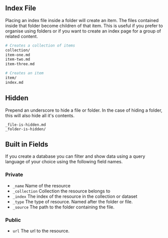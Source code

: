 ## Index File

Placing an index file inside a folder will create an item. The files contained inside that folder become children of that item. This is useful if you prefer to organise using folders or if you want to create an index page for a group of related content.

```bash
# Creates a collection of items
collection/
item-one.md
item-two.md
item-three.md

# Creates an item
item/
index.md
```


## Hidden

Prepend an underscore to hide a file or folder. In the case of hiding a folder, this will also hide all it's contents.

```
_file-is-hidden.md
_folder-is-hidden/
```

## Built in Fields

If you create a database you can filter and show data using a query language of your choice using the following field names.

### Private

- `_name` Name of the resource
- `_collection` Collection the resource belongs to
- `_index` The index of the resource in the collection or dataset
- `_type` The type of resource. Named after the folder or file.
- `_source` The path to the folder containing the file.


### Public

- `url` The url to the resource.
    